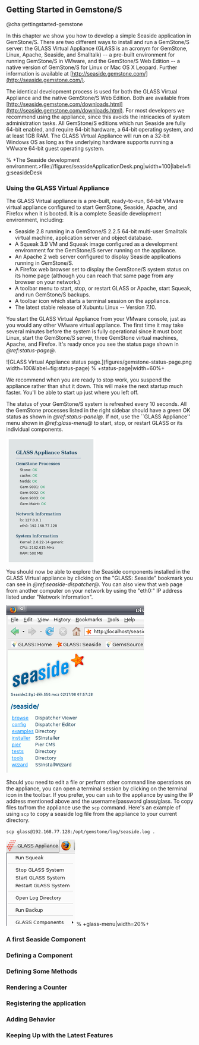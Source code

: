 ## Getting Started in Gemstone/S

@cha:gettingstarted-gemstone

In this chapter we show you how to develop a simple Seaside application in GemStone/S. There are two different ways to install and run a GemStone/S server: the GLASS Virtual Appliance \(GLASS is an acronym for GemStone, Linux, Apache, Seaside, and Smalltalk\) -- a pre-built environment for running GemStone/S in VMware, and the GemStone/S Web Edition -- a native version of GemStone/S for Linux or Mac OS X Leopard. Further information is available at [http://seaside.gemstone.com/](http://seaside.gemstone.com/).

The identical development process is used for both the GLASS Virtual Appliance and the native GemStone/S Web Edition. Both are available from [http://seaside.gemstone.com/downloads.html](http://seaside.gemstone.com/downloads.html). For most developers we recommend using the appliance, since this avoids the intricacies of system administration tasks. All GemStone/S editions which run  Seaside are fully 64-bit enabled, and require 64-bit hardware, a 64-bit operating system, and at least 1GB RAM. The GLASS Virtual Appliance will run on a 32-bit Windows OS as long as the underlying hardware supports running a VWware 64-bit guest operating system.


% +The Seaside development environment.>file://figures/seasideApplicationDesk.png|width=100|label=fig:seasideDesk

### Using the GLASS Virtual Appliance


The GLASS Virtual appliance is a pre-built, ready-to-run, 64-bit VMware virtual appliance configured to start GemStone,  Seaside, Apache, and Firefox when it is booted. It is a complete Seaside development environment, including:

- Seaside 2.8 running in a GemStone/S 2.2.5 64-bit multi-user Smalltalk virtual machine, application server and object database. 
- A Squeak 3.9 VM and Squeak image configured as a development environment  for the GemStone/S server running on the appliance. 
- An Apache 2 web server configured to display Seaside applications running in GemStone/S.
- A Firefox web browser set to display the GemStone/S system status on its home page \(although you can reach that same page from any browser on your network.\) 
- A toolbar menu to start, stop, or restart GLASS or Apache, start Squeak, and run GemStone/S backups.
- A toolbar icon which starts a terminal session on the appliance.
- The latest stable release of Xubuntu Linux -- Version 7.10.


You start the GLASS Virtual Appliance from your VMware console, just as you would any other VMware virtual appliance. The first time it may take several minutes before the system is fully operational since it must boot Linux, start the GemStone/S server, three GemStone virtual machines, Apache, and Firefox. It's ready once you see the status page shown in *@ref:status-page@*.

![GLASS Virtual Appliance status page.](figures/gemstone-status-page.png width=100&label=fig:status-page)
% +status-page|width=60%+

We recommend when you are ready to stop work, you suspend the appliance rather than shut it down. This will make the next startup much faster. You'll be able to start up just where you left off.

The status of your GemStone/S system is refreshed every 10 seconds. All the GemStone processes listed in the right sidebar should have a green OK status as shown in *@ref:status-panel@*. If not, use the \`\`GLASS Appliance'' menu shown in *@ref:glass-menu@* to start, stop, or restart GLASS or its individual components. 

![GLASS Virtual Appliance status.% width=100&label=ref:status-panel](figures/gemstone-status-panel.png)

You should now be able to explore the Seaside components installed in the GLASS Virtual appliance by clicking on the "GLASS:  Seaside" bookmark you can see in *@ref:seaside-dispatcher@*. You can also view that web page from another computer on your network by using the "eth0:" IP address listed under "Network Information".

![GLASS Virtual Appliance Seaside page.% width=100&label=ref:seaside-dispatcher](figures/gemstone-seaside-dispatcher.png)


Should you need to edit a file or perform other command line operations on the appliance, you can open a terminal session by clicking on the terminal icon in the toolbar. If you prefer, you can `ssh` to the appliance by using the IP address mentioned above and the username/password glass/glass. To copy files to/from the appliance use the `scp` command. Here's an example of using `scp` to copy a seaside log file from the appliance to your current directory.

```
scp glass@192.168.77.128:/opt/gemstone/log/seaside.log .
```


![GLASS Virtual Appliance menu.% width=100&label=ref:glass-menu](figures/gemstone-glass-menu.png)
% +glass-menu|width=20%+

### A first Seaside Component


### Defining a Component


### Defining Some Methods


### Rendering a Counter


### Registering the application


### Adding Behavior


### Keeping Up with the Latest Features

